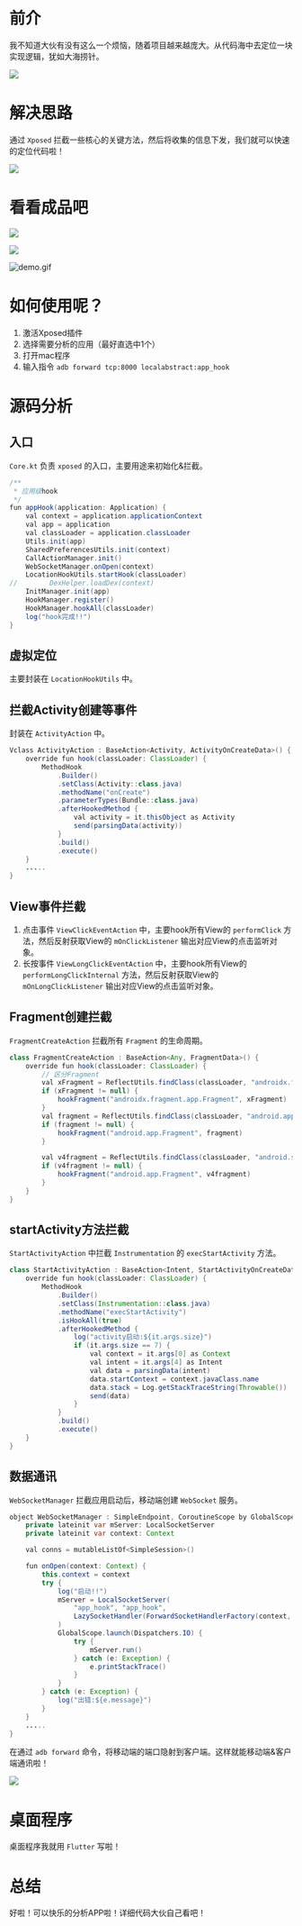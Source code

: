 # 前介
我不知道大伙有没有这么一个烦恼，随着项目越来越庞大。从代码海中去定位一块实现逻辑，犹如大海捞针。  

![](https://i04piccdn.sogoucdn.com/bc5406df8ff09590)  

# 解决思路
通过 `Xposed` 拦截一些核心的关键方法，然后将收集的信息下发，我们就可以快速的定位代码啦！  

![](https://i01piccdn.sogoucdn.com/38ed0109b513fa4b)

# 看看成品吧
![](https://z3.ax1x.com/2021/03/31/ckzVx0.png)  

![](https://i02piccdn.sogoucdn.com/d2dd8354fdccd5e8)  

![demo.gif](image/demo.gif)

# 如何使用呢？
1. 激活Xposed插件
2. 选择需要分析的应用（最好直选中1个）
3. 打开mac程序
4. 输入指令 `adb forward tcp:8000 localabstract:app_hook`

# 源码分析
## 入口
`Core.kt` 负责 `xposed` 的入口，主要用途来初始化&拦截。  

```java
/**
 * 应用级hook
 */
fun appHook(application: Application) {
    val context = application.applicationContext
    val app = application
    val classLoader = application.classLoader
    Utils.init(app)
    SharedPreferencesUtils.init(context)
    CallActionManager.init()
    WebSocketManager.onOpen(context)
    LocationHookUtils.startHook(classLoader)
//        DexHelper.loadDex(context)
    InitManager.init(app)
    HookManager.register()
    HookManager.hookAll(classLoader)
    log("hook完成!!")
}
```

## 虚拟定位
主要封装在 `LocationHookUtils` 中。

## 拦截Activity创建等事件
封装在 `ActivityAction` 中。

```java
Vclass ActivityAction : BaseAction<Activity, ActivityOnCreateData>() {
    override fun hook(classLoader: ClassLoader) {
        MethodHook
            .Builder()
            .setClass(Activity::class.java)
            .methodName("onCreate")
            .parameterTypes(Bundle::class.java)
            .afterHookedMethod {
                val activity = it.thisObject as Activity
                send(parsingData(activity))
            }
            .build()
            .execute()
    }
    .....
}
```

## View事件拦截
1. 点击事件 `ViewClickEventAction` 中，主要hook所有View的 `performClick` 方法，然后反射获取View的 `mOnClickListener` 输出对应View的点击监听对象。
2. 长按事件 `ViewLongClickEventAction` 中，主要hook所有View的 `performLongClickInternal` 方法，然后反射获取View的 `mOnLongClickListener` 输出对应View的点击监听对象。

## Fragment创建拦截
`FragmentCreateAction` 拦截所有 `Fragment` 的生命周期。  

```java
class FragmentCreateAction : BaseAction<Any, FragmentData>() {
    override fun hook(classLoader: ClassLoader) {
        // 区分Fragment
        val xFragment = ReflectUtils.findClass(classLoader, "androidx.fragment.app.Fragment")
        if (xFragment != null) {
            hookFragment("androidx.fragment.app.Fragment", xFragment)
        }
        val fragment = ReflectUtils.findClass(classLoader, "android.app.Fragment")
        if (fragment != null) {
            hookFragment("android.app.Fragment", fragment)
        }

        val v4fragment = ReflectUtils.findClass(classLoader, "android.support.v4.app.Fragment")
        if (v4fragment != null) {
            hookFragment("android.app.Fragment", v4fragment)
        }
    }
}
```
## startActivity方法拦截
`StartActivityAction` 中拦截 `Instrumentation` 的 `execStartActivity` 方法。

```java
class StartActivityAction : BaseAction<Intent, StartActivityOnCreateData>() {
    override fun hook(classLoader: ClassLoader) {
        MethodHook
            .Builder()
            .setClass(Instrumentation::class.java)
            .methodName("execStartActivity")
            .isHookAll(true)
            .afterHookedMethod {
                log("activity启动:${it.args.size}")
                if (it.args.size == 7) {
                    val context = it.args[0] as Context
                    val intent = it.args[4] as Intent
                    val data = parsingData(intent)
                    data.startContext = context.javaClass.name
                    data.stack = Log.getStackTraceString(Throwable())
                    send(data)
                }
            }
            .build()
            .execute()
    }
}
```

## 数据通讯
`WebSocketManager` 拦截应用启动后，移动端创建 `WebSocket` 服务。

```java
object WebSocketManager : SimpleEndpoint, CoroutineScope by GlobalScope {
    private lateinit var mServer: LocalSocketServer
    private lateinit var context: Context

    val conns = mutableListOf<SimpleSession>()

    fun onOpen(context: Context) {
        this.context = context
        try {
            log("启动!!")
            mServer = LocalSocketServer(
                "app_hook", "app_hook",
                LazySocketHandler(ForwardSocketHandlerFactory(context, this))
            )
            GlobalScope.launch(Dispatchers.IO) {
                try {
                    mServer.run()
                } catch (e: Exception) {
                    e.printStackTrace()
                }
            }
        } catch (e: Exception) {
            log("出错:${e.message}")
        }
    }
    .....
}
```

在通过 `adb forward` 命令，将移动端的端口隐射到客户端。这样就能移动端&客户端通讯啦！  

![](https://z3.ax1x.com/2021/03/31/cAFJtU.png)

# 桌面程序
桌面程序我就用 `Flutter` 写啦！

# 总结
好啦！可以快乐的分析APP啦！详细代码大伙自己看吧！

